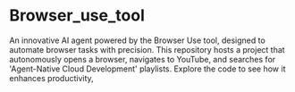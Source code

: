 # Browser_use_tool
An innovative AI agent powered by the Browser Use tool, designed to automate browser tasks with precision. This repository hosts a project that autonomously opens a browser, navigates to YouTube, and searches for 'Agent-Native Cloud Development' playlists. Explore the code to see how it enhances productivity,

